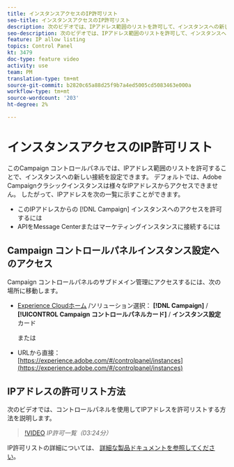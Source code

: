 ```yaml
---
title: インスタンスアクセスのIP許可リスト
seo-title: インスタンスアクセスのIP許可リスト
description: 次のビデオでは、IPアドレス範囲のリストを許可して、インスタンスへの新しい接続を設定する方法を説明しています。
seo-description: 次のビデオでは、IPアドレス範囲のリストを許可して、インスタンスへの新しい接続を設定する方法を説明しています。
feature: IP allow listing
topics: Control Panel
kt: 3479
doc-type: feature video
activity: use
team: PM
translation-type: tm+mt
source-git-commit: b2820c65a88d25f9b7a4ed5005cd5083463e000a
workflow-type: tm+mt
source-wordcount: '203'
ht-degree: 2%

---
```



# インスタンスアクセスのIP許可リスト

このCampaign コントロールパネルでは、IPアドレス範囲のリストを許可することで、インスタンスへの新しい接続を設定できます。 デフォルトでは、Adobe Campaignクラシックインスタンスは様々なIPアドレスからアクセスできません。 したがって、IPアドレスを次の一覧に示すことができます。

* このIPアドレスからの [!DNL Campaign] インスタンスへのアクセスを許可するには
* APIをMessage Centerまたはマーケティングインスタンスに接続するには

## Campaign コントロールパネルインスタンス設定へのアクセス

Campaign コントロールパネルのサブドメイン管理にアクセスするには、次の場所に移動します。

* [Experience Cloudホーム](https://experience.adobe.com/#/home) /ソリューション選択： **[!DNL Campaign]** / **[!UICONTROL Campaign コントロールパネルカード]** / **インスタンス設定** カード

   または
* URLから直接： [https://experience.adobe.com/#/controlpanel/instances](https://experience.adobe.com/#/controlpanel/instances)

## IPアドレスの許可リスト方法

次のビデオでは、コントロールパネルを使用してIPアドレスを許可リストする方法を説明します。

>[!VIDEO](https://video.tv.adobe.com/v/28726?quality=12)
*IP許可一覧（03:24分）*

IP許可リストの詳細については、 [詳細な製品ドキュメントを参照してください](https://helpx.adobe.com/jp/campaign/kb/control-panel-instance-settings.html)。
